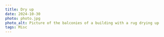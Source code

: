 ```yaml
---
title: Dry up
date: 2024-10-30
photo: photo.jpg
photo_alt: Picture of the balconies of a building with a rug drying up on one of them
tags: Misc
---
```

